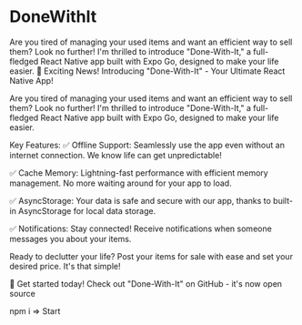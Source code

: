 # DoneWithIt
Are you tired of managing your used items and want an efficient way to sell them? Look no further! I'm thrilled to introduce "Done-With-It," a full-fledged React Native app built with Expo Go, designed to make your life easier.
📱 Exciting News! Introducing "Done-With-It" - Your Ultimate React Native App!

Are you tired of managing your used items and want an efficient way to sell them? Look no further! I'm thrilled to introduce "Done-With-It," a full-fledged React Native app built with Expo Go, designed to make your life easier.

Key Features:
✅ Offline Support: Seamlessly use the app even without an internet connection. We know life can get unpredictable!

✅ Cache Memory: Lightning-fast performance with efficient memory management. No more waiting around for your app to load.

✅ AsyncStorage: Your data is safe and secure with our app, thanks to built-in AsyncStorage for local data storage.

✅ Notifications: Stay connected! Receive notifications when someone messages you about your items.

Ready to declutter your life? Post your items for sale with ease and set your desired price. It's that simple!

🚀 Get started today! Check out "Done-With-It" on GitHub - it's now open source

npm i => Start
